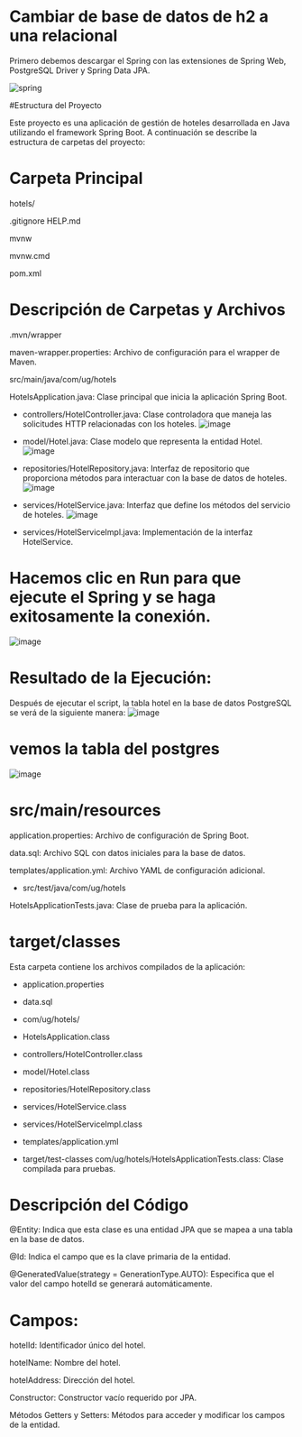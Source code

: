 # Cambiar de base de datos de h2 a una relacional
Primero debemos descargar el Spring con las extensiones de Spring Web, PostgreSQL Driver y Spring Data JPA.

![spring](https://github.com/Wellington-Granados/Cambiar-de-base-de-datos-de-h2-a-una-relacional/assets/170190822/c6051f12-a390-4ce6-a0b3-4879e0c49ff4) 

#Estructura del Proyecto

Este proyecto es una aplicación de gestión de hoteles desarrollada en Java utilizando el framework Spring Boot. A continuación se describe la estructura de carpetas del proyecto:

# Carpeta Principal

hotels/

.gitignore
HELP.md

mvnw

mvnw.cmd

pom.xml

# Descripción de Carpetas y Archivos

.mvn/wrapper

maven-wrapper.properties: Archivo de configuración para el wrapper de Maven.

src/main/java/com/ug/hotels

HotelsApplication.java: Clase principal que inicia la aplicación Spring Boot.

- controllers/HotelController.java: Clase controladora que maneja las solicitudes HTTP relacionadas con los hoteles.
![image](https://github.com/Wellington-Granados/Cambiar-de-base-de-datos-de-h2-a-una-relacional/assets/170190822/87775243-7b88-4be5-81c3-194daa06d41b)


- model/Hotel.java: Clase modelo que representa la entidad Hotel.
![image](https://github.com/Wellington-Granados/Cambiar-de-base-de-datos-de-h2-a-una-relacional/assets/170190822/902b3eed-fe67-4ba3-8efd-a77cf1070136)


- repositories/HotelRepository.java: Interfaz de repositorio que proporciona métodos para interactuar con la base de datos de hoteles.
![image](https://github.com/Wellington-Granados/Cambiar-de-base-de-datos-de-h2-a-una-relacional/assets/170190822/9e966b72-d841-41a8-b6fa-405425691ffc)


- services/HotelService.java: Interfaz que define los métodos del servicio de hoteles.
![image](https://github.com/Wellington-Granados/Cambiar-de-base-de-datos-de-h2-a-una-relacional/assets/170190822/2db54ca0-0d32-4743-90ff-08051f7d7943)

- services/HotelServiceImpl.java: Implementación de la interfaz HotelService.

# Hacemos clic en Run para que ejecute el Spring y se haga exitosamente la conexión.

![image](https://github.com/Wellington-Granados/Cambiar-de-base-de-datos-de-h2-a-una-relacional/assets/170190822/12e20dc5-fd58-47f5-b5d2-66f8cca3ec33)

# Resultado de la Ejecución:

Después de ejecutar el script, la tabla hotel en la base de datos PostgreSQL se verá de la siguiente manera:
![image](https://github.com/Wellington-Granados/Cambiar-de-base-de-datos-de-h2-a-una-relacional/assets/170190822/18382197-b85f-411e-ac37-101f0b830248)


# vemos la tabla del postgres
![image](https://github.com/Wellington-Granados/Cambiar-de-base-de-datos-de-h2-a-una-relacional/assets/170190822/e8540a4e-0ac5-409a-bf6c-c4328a642562)



# src/main/resources
application.properties: Archivo de configuración de Spring Boot.

data.sql: Archivo SQL con datos iniciales para la base de datos.

templates/application.yml: Archivo YAML de configuración adicional.

- src/test/java/com/ug/hotels

HotelsApplicationTests.java: Clase de prueba para la aplicación.

# target/classes

Esta carpeta contiene los archivos compilados de la aplicación:

- application.properties

- data.sql

- com/ug/hotels/

- HotelsApplication.class

- controllers/HotelController.class

- model/Hotel.class

- repositories/HotelRepository.class

- services/HotelService.class

- services/HotelServiceImpl.class

- templates/application.yml

- target/test-classes
com/ug/hotels/HotelsApplicationTests.class: Clase compilada para pruebas.

# Descripción del Código


@Entity: Indica que esta clase es una entidad JPA que se mapea a una tabla en la base de datos.

@Id: Indica el campo que es la clave primaria de la entidad.

@GeneratedValue(strategy = GenerationType.AUTO): Especifica que el valor del campo hotelId se generará automáticamente.

# Campos:
hotelId: Identificador único del hotel.

hotelName: Nombre del hotel.

hotelAddress: Dirección del hotel.

Constructor: Constructor vacío requerido por JPA.

Métodos Getters y Setters: Métodos para acceder y modificar los campos de la entidad.
